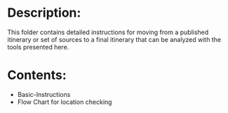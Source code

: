 # Description:

This folder contains detailed instructions for moving from a published
itinerary or set of sources to a final itinerary that can be analyzed 
with the tools presented here.

# Contents:
* Basic-Instructions
* Flow Chart for location checking
